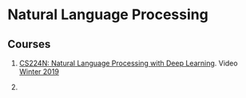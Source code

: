 # Natural Language Processing

## Courses ##
1. [CS224N: Natural Language Processing with Deep Learning](https://web.stanford.edu/class/cs224n/). Video [Winter 2019](https://www.youtube.com/playlist?list=PLoROMvodv4rOhcuXMZkNm7j3fVwBBY42z)

2. 
